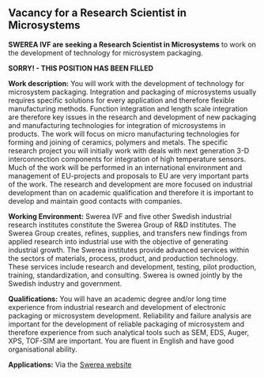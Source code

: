 ## Vacancy for a Research Scientist in Microsystems

**SWEREA IVF are seeking a Research Scientist in Microsystems** to work on the development of technology for microsystem packaging.
<!--break-->
**SORRY!  -  THIS POSITION HAS BEEN FILLED**  


**Work description:**
You will work with the development of technology for microsystem packaging. Integration and packaging of microsystems usually requires specific solutions for every application and therefore flexible manufacturing methods. Function integration and length scale integration are therefore key issues in the research and development of new packaging and manufacturing technologies for integration of microsystems in products. The work will focus on micro manufacturing technologies for forming and joining of ceramics, polymers and metals. The specific research project you will initially work with deals with next generation 3-D interconnection components for integration of high temperature sensors. Much of the work will be performed in an international environment and management of EU-projects and proposals to EU are very important parts of the work.
The research and development are more focused on industrial development than on academic qualification and therefore it is important to develop and maintain good contacts with companies.

**Working Environment:**
Swerea IVF and five other Swedish industrial research institutes constitute the Swerea Group of R&D institutes. The Swerea Group creates, refines, supplies, and transfers new findings from applied research into industrial use with the objective of generating industrial growth. The Swerea institutes provide advanced services within the sectors of materials, process, product, and production technology. These services include research and development, testing, pilot production, training, standardization, and consulting. Swerea is owned jointly by the Swedish industry and government.

**Qualifications:**
You will have an academic degree and/or long time experience from industrial research and development of electronic packaging or microsystem development. Reliability and failure analysis are important for the development of reliable packaging of microsystem and therefore experience from such analytical tools such as SEM, EDS, Auger, XPS,  TOF-SIM are important. You are fluent in English and have good organisational ability.

**Applications:**
Via the [Swerea website](http://www.staffrec.com/viewad.php?i=185&lang=se&secret=&id=8824)